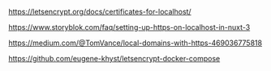 https://letsencrypt.org/docs/certificates-for-localhost/

https://www.storyblok.com/faq/setting-up-https-on-localhost-in-nuxt-3

https://medium.com/@TomVance/local-domains-with-https-469036775818

https://github.com/eugene-khyst/letsencrypt-docker-compose

